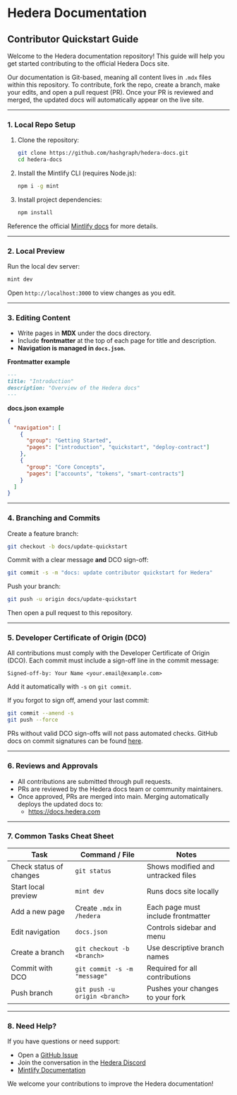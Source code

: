 # Hedera Documentation

## Contributor Quickstart Guide

Welcome to the Hedera documentation repository!
This guide will help you get started contributing to the official Hedera Docs site.

Our documentation is Git-based, meaning all content lives in `.mdx` files within this repository.
To contribute, fork the repo, create a branch, make your edits, and open a pull request (PR).
Once your PR is reviewed and merged, the updated docs will automatically appear on the live site.

---

### 1. Local Repo Setup

1. Clone the repository:

   ```bash
   git clone https://github.com/hashgraph/hedera-docs.git
   cd hedera-docs
   ```
2. Install the Mintlify CLI (requires Node.js):

   ```bash
   npm i -g mint
   ```
3. Install project dependencies:

   ```bash
   npm install
   ```

Reference the official [Mintlify docs](https://www.mintlify.com/docs/quickstart) for more details.

---

### 2. Local Preview

Run the local dev server:

```bash
mint dev
```

Open `http://localhost:3000` to view changes as you edit.

---

### 3. Editing Content

* Write pages in **MDX** under the docs directory.
* Include **frontmatter** at the top of each page for title and description.
* **Navigation is managed in `docs.json`.**

**Frontmatter example**

```md
---
title: "Introduction"
description: "Overview of the Hedera docs"
---
```

**docs.json example**

```json
{
  "navigation": [
    {
      "group": "Getting Started",
      "pages": ["introduction", "quickstart", "deploy-contract"]
    },
    {
      "group": "Core Concepts",
      "pages": ["accounts", "tokens", "smart-contracts"]
    }
  ]
}
```

---

### 4. Branching and Commits

Create a feature branch:

```bash
git checkout -b docs/update-quickstart
```

Commit with a clear message **and** DCO sign-off:

```bash
git commit -s -m "docs: update contributor quickstart for Hedera"
```

Push your branch:

```bash
git push -u origin docs/update-quickstart
```

Then open a pull request to this repository.

---

### 5. Developer Certificate of Origin (DCO)

All contributions must comply with the Developer Certificate of Origin (DCO). Each commit must include a sign-off line in the commit message:

```
Signed-off-by: Your Name <your.email@example.com>
```

Add it automatically with `-s` on `git commit`.

If you forgot to sign off, amend your last commit:

```bash
git commit --amend -s
git push --force
```

PRs without valid DCO sign-offs will not pass automated checks. GitHub docs on commit signatures can be found [here](https://docs.github.com/en/authentication/managing-commit-signature-verification).

---

### 6. Reviews and Approvals

- All contributions are submitted through pull requests.
- PRs are reviewed by the Hedera docs team or community maintainers.
- Once approved, PRs are merged into main. Merging automatically deploys the updated docs to:
    * https://docs.hedera.com

---

### 7. Common Tasks Cheat Sheet

| Task                     | Command / File                | Notes                                |
| ------------------------ | ----------------------------- | ------------------------------------ |
| Check status of changes  | `git status`                  | Shows modified and untracked files   |
| Start local preview      | `mint dev`                 | Runs docs site locally               |
| Add a new page           | Create `.mdx` in `/hedera`      | Each page must include frontmatter   |
| Edit navigation          | `docs.json`                   | Controls sidebar and menu            |
| Create a branch          | `git checkout -b <branch>`    | Use descriptive branch names         |
| Commit with DCO          | `git commit -s -m "message"`  | Required for all contributions       |
| Push branch              | `git push -u origin <branch>` | Pushes your changes to your fork     |

---

### 8. Need Help?

If you have questions or need support:

- Open a [GitHub Issue](https://github.com/hashgraph/hedera-docs/issues)
- Join the conversation in the [Hedera Discord](https://hedera.com/discord)
- [Mintlify Documentation](https://www.mintlify.com/docs)

We welcome your contributions to improve the Hedera documentation!


